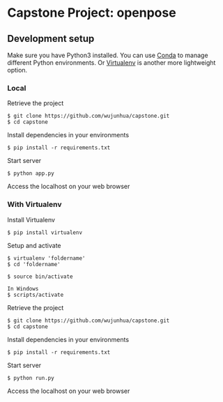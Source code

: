 # Capstone Project: openpose


## Development setup
Make sure you have Python3 installed. You can use [Conda](http://conda.pydata.prg/docs/index.html) to manage different Python environments. Or [Virtualenv](https://virtualenv.pypa.io/en/stable/) is another more lightweight option.

### Local
Retrieve the project
```
$ git clone https://github.com/wujunhua/capstone.git
$ cd capstone
```

Install dependencies in your environments
```
$ pip install -r requirements.txt
```

Start server
```
$ python app.py
```

Access the localhost on your web browser


### With Virtualenv

Install Virtualenv
```
$ pip install virtualenv
```

Setup and activate
```
$ virtualenv 'foldername'
$ cd 'foldername'

$ source bin/activate

In Windows
$ scripts/activate
```

Retrieve the project
```
$ git clone https://github.com/wujunhua/capstone.git
$ cd capstone
```

Install dependencies in your environments
```
$ pip install -r requirements.txt
```

Start server
```
$ python run.py
```

Access the localhost on your web browser
